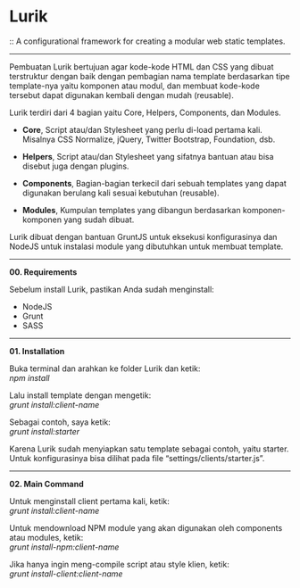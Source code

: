 # Lurik
:: A configurational framework for creating a modular web static templates.

-----

Pembuatan Lurik bertujuan agar kode-kode HTML dan CSS yang dibuat terstruktur dengan baik dengan pembagian nama template berdasarkan tipe template-nya yaitu komponen atau modul, dan membuat kode-kode tersebut dapat digunakan kembali dengan mudah (reusable).

Lurik terdiri dari 4 bagian yaitu Core, Helpers, Components, dan Modules.

- **Core**, Script atau/dan Stylesheet yang perlu di-load pertama kali. Misalnya CSS Normalize, jQuery, Twitter Bootstrap, Foundation, dsb.

- **Helpers**, Script atau/dan Stylesheet yang sifatnya bantuan atau bisa disebut juga dengan plugins.

- **Components**, Bagian-bagian terkecil dari sebuah templates yang dapat digunakan berulang kali sesuai kebutuhan (reusable).

- **Modules**, Kumpulan templates yang dibangun berdasarkan komponen-komponen yang sudah dibuat.

Lurik dibuat dengan bantuan GruntJS untuk eksekusi konfigurasinya dan NodeJS untuk instalasi module yang dibutuhkan untuk membuat template.

-----

**00. Requirements**

Sebelum install Lurik, pastikan Anda sudah menginstall:
- NodeJS
- Grunt
- SASS

-----

**01. Installation**

Buka terminal dan arahkan ke folder Lurik dan ketik:\
*npm install*

Lalu install template dengan mengetik:\
*grunt install:client-name*

Sebagai contoh, saya ketik:\
*grunt install:starter*

Karena Lurik sudah menyiapkan satu template sebagai contoh, yaitu starter. Untuk konfigurasinya bisa dilihat pada file “settings/clients/starter.js”.

-----

**02. Main Command**

Untuk menginstall client pertama kali, ketik:\
*grunt install:client-name*

Untuk mendownload NPM module yang akan digunakan oleh components atau modules, ketik:\
*grunt install-npm:client-name*

Jika hanya ingin meng-compile script atau style klien, ketik:\
*grunt install-client:client-name*
